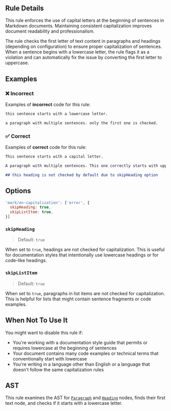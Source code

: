 <!-- markdownlint-disable-next-line no-inline-html first-line-h1 -->
<header v-html="$frontmatter.rule"></header>

## Rule Details

This rule enforces the use of capital letters at the beginning of sentences in Markdown documents. Maintaining consistent capitalization improves document readability and professionalism.

The rule checks the first letter of text content in paragraphs and headings (depending on configuration) to ensure proper capitalization of sentences. When a sentence begins with a lowercase letter, the rule flags it as a violation and can automatically fix the issue by converting the first letter to uppercase.

## Examples

### :x: Incorrect

Examples of **incorrect** code for this rule:

```md
this sentence starts with a lowercase letter.

a paragraph with multiple sentences. only the first one is checked.
```

### :white_check_mark: Correct

Examples of **correct** code for this rule:

```md
This sentence starts with a capital letter.

A paragraph with multiple sentences. This one correctly starts with uppercase.

## this heading is not checked by default due to skipHeading option
```

## Options

```js
'mark/en-capitalization': ['error', {
  skipHeading: true,
  skipListItem: true,
}]
```

### `skipHeading`

> Default: `true`

When set to `true`, headings are not checked for capitalization. This is useful for documentation styles that intentionally use lowercase headings or for code-like headings.

### `skipListItem`

> Default: `true`

When set to `true`, paragraphs in list items are not checked for capitalization. This is helpful for lists that might contain sentence fragments or code examples.

## When Not To Use It

You might want to disable this rule if:

- You're working with a documentation style guide that permits or requires lowercase at the beginning of sentences
- Your document contains many code examples or technical terms that conventionally start with lowercase
- You're writing in a language other than English or a language that doesn't follow the same capitalization rules

## AST

This rule examines the AST for [`Paragraph`](https://github.com/syntax-tree/mdast?tab=readme-ov-file#paragraph) and [`Heading`](https://github.com/syntax-tree/mdast?tab=readme-ov-file#heading) nodes, finds their first text node, and checks if it starts with a lowercase letter.
